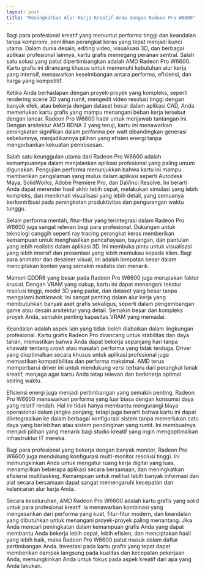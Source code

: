 ```yaml
---
layout: post
title: "Meningkatkan Alur Kerja Kreatif Anda dengan Radeon Pro W6600"
---
```


Bagi para profesional kreatif yang menuntut performa tinggi dan keandalan tanpa kompromi, pemilihan perangkat keras yang tepat menjadi kunci utama. Dalam dunia desain, editing video, visualisasi 3D, dan berbagai aplikasi profesional lainnya, kartu grafis memegang peranan sentral. Salah satu solusi yang patut dipertimbangkan adalah AMD Radeon Pro W6600. Kartu grafis ini dirancang khusus untuk memenuhi kebutuhan alur kerja yang intensif, menawarkan keseimbangan antara performa, efisiensi, dan harga yang kompetitif.

Ketika Anda berhadapan dengan proyek-proyek yang kompleks, seperti rendering scene 3D yang rumit, mengedit video resolusi tinggi dengan banyak efek, atau bekerja dengan dataset besar dalam aplikasi CAD, Anda memerlukan kartu grafis yang mampu menangani beban kerja tersebut dengan lancar. Radeon Pro W6600 hadir untuk menjawab tantangan ini. Dengan arsitektur AMD RDNA 2 yang teruji, kartu ini menawarkan peningkatan signifikan dalam performa per watt dibandingkan generasi sebelumnya, menjadikannya pilihan yang efisien energi tanpa mengorbankan kekuatan pemrosesan.

Salah satu keunggulan utama dari Radeon Pro W6600 adalah kemampuannya dalam menjalankan aplikasi profesional yang paling umum digunakan. Pengujian performa menunjukkan bahwa kartu ini mampu memberikan pengalaman yang mulus dalam aplikasi seperti Autodesk Maya, SolidWorks, Adobe Premiere Pro, dan DaVinci Resolve. Ini berarti Anda dapat merender hasil akhir lebih cepat, melakukan simulasi yang lebih kompleks, dan menikmati visualisasi yang lebih detail, yang semuanya berkontribusi pada peningkatan produktivitas dan pengurangan waktu tunggu.

Selain performa mentah, fitur-fitur yang terintegrasi dalam Radeon Pro W6600 juga sangat relevan bagi para profesional. Dukungan untuk teknologi canggih seperti ray tracing perangkat keras memberikan kemampuan untuk menghasilkan pencahayaan, bayangan, dan pantulan yang lebih realistis dalam aplikasi 3D. Ini membuka pintu untuk visualisasi yang lebih imersif dan presentasi yang lebih memukau kepada klien. Bagi para animator dan desainer visual, ini adalah lompatan besar dalam menciptakan konten yang semakin realistis dan menarik.

Memori GDDR6 yang besar pada Radeon Pro W6600 juga merupakan faktor krusial. Dengan VRAM yang cukup, kartu ini dapat menangani tekstur resolusi tinggi, model 3D yang padat, dan dataset yang besar tanpa mengalami _bottleneck_. Ini sangat penting dalam alur kerja yang membutuhkan banyak aset grafis sekaligus, seperti dalam pengembangan game atau desain arsitektur yang detail. Semakin besar dan kompleks proyek Anda, semakin penting kapasitas VRAM yang memadai.

Keandalan adalah aspek lain yang tidak boleh diabaikan dalam lingkungan profesional. Kartu grafis Radeon Pro dirancang untuk stabilitas dan daya tahan, memastikan bahwa Anda dapat bekerja sepanjang hari tanpa khawatir tentang _crash_ atau masalah performa yang tidak terduga. Driver yang dioptimalkan secara khusus untuk aplikasi profesional juga memastikan kompatibilitas dan performa maksimal. AMD terus memperbarui driver ini untuk mendukung versi terbaru dari perangkat lunak kreatif, menjaga agar kartu Anda tetap relevan dan berkinerja optimal seiring waktu.

Efisiensi energi juga menjadi pertimbangan yang semakin penting. Radeon Pro W6600 menawarkan performa yang luar biasa dengan konsumsi daya yang relatif rendah. Hal ini tidak hanya membantu mengurangi biaya operasional dalam jangka panjang, tetapi juga berarti bahwa kartu ini dapat diintegrasikan ke dalam berbagai konfigurasi sistem tanpa memerlukan catu daya yang berlebihan atau sistem pendinginan yang rumit. Ini membuatnya menjadi pilihan yang menarik bagi studio kreatif yang ingin mengoptimalkan infrastruktur IT mereka.

Bagi para profesional yang bekerja dengan banyak monitor, Radeon Pro W6600 juga mendukung konfigurasi multi-monitor resolusi tinggi. Ini memungkinkan Anda untuk mengatur ruang kerja digital yang luas, menampilkan beberapa aplikasi secara bersamaan, dan meningkatkan efisiensi multitasking. Kemampuan untuk melihat lebih banyak informasi dan alat secara bersamaan dapat sangat memengaruhi kecepatan dan kelancaran alur kerja Anda.

Secara keseluruhan, AMD Radeon Pro W6600 adalah kartu grafis yang solid untuk para profesional kreatif. Ia menawarkan kombinasi yang mengesankan dari performa yang kuat, fitur-fitur modern, dan keandalan yang dibutuhkan untuk menangani proyek-proyek paling menantang. Jika Anda mencari peningkatan dalam kemampuan grafis Anda yang dapat membantu Anda bekerja lebih cepat, lebih efisien, dan menciptakan hasil yang lebih baik, maka Radeon Pro W6600 patut masuk dalam daftar pertimbangan Anda. Investasi pada kartu grafis yang tepat dapat memberikan dampak langsung pada kualitas dan kecepatan pekerjaan Anda, memungkinkan Anda untuk fokus pada aspek kreatif dari apa yang Anda lakukan.
